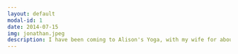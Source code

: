 ```yaml
---
layout: default
modal-id: 1
date: 2014-07-15
img: jonathan.jpeg
description: I have been coming to Alison's Yoga, with my wife for about a year, having led a life of running and cycling I was not flexible, Alisonne has been a great teacher and I am proud to be more flexible and stretchy than I was in my twenties added to the mindfulness and meditation that have improved all aspects of my life. Even during lockdown Alison has established social distancing, outside classes that still provide the Yoga I need to keep me healthy. Yoga with Alison will be a life long habit worth sharing! Namaste.
---
```

